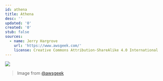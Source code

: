 ```yaml
---
id: athena
title: Athena
desc: ''
updated: '0'
created: '0'
stub: false
sources:
  - name: Jerry Hargrove
    url: 'https://www.awsgeek.com/'
    license: Creative Commons Attribution-ShareAlike 4.0 International License
---
```

![](/assets/images/Amazon-Athena_en.jpg)
> Image from [@awsgeek](https://www.awsgeek.com/Amazon-Athena/)
